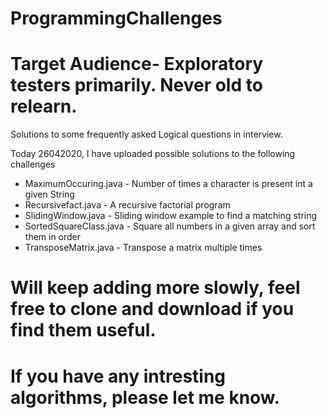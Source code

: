 # ProgrammingChallenges
# Target Audience- Exploratory testers primarily. Never old to relearn.

Solutions to some frequently asked Logical questions in interview.

Today 26042020, I have uploaded possible solutions to the following challenges
* MaximumOccuring.java   - Number of times a character is present int a given String
* Recursivefact.java     - A recursive factorial program
* SlidingWindow.java     - Sliding window example to find a matching string
* SortedSquareClass.java - Square all numbers in a given array and sort them in order   
* TransposeMatrix.java   - Transpose a matrix multiple times

# Will keep adding more slowly, feel free to clone and download if you find them useful.
# If you have any intresting algorithms, please let me know. 
